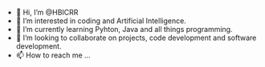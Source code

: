 - 👋 Hi, I’m @HBICRR
- 👀 I’m interested in coding and Artificial Intelligence.
- 🌱 I’m currently learning Pyhton, Java and all things programming.
- 💞️ I’m looking to collaborate on projects, code development and software development.
- 📫 How to reach me ...

<!---
HBICRR/HBICRR is a ✨ special ✨ repository because its `README.md` (this file) appears on your GitHub profile.
You can click the Preview link to take a look at your changes.
--->
